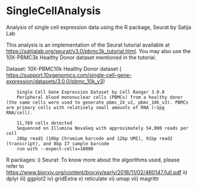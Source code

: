 # SingleCellAnalysis
Analysis of single cell expression data using the R package, Seurat by Satija Lab

This analysis is an implementation of the Seurat tutorial available at https://satijalab.org/seurat/v3.0/pbmc3k_tutorial.html.
You may also use the 10X-PBMC3k Healthy Donor dataset mentioned in the tutorial.


Dataset:
10X-PBMC10k Healthy Donor dataset ( https://support.10xgenomics.com/single-cell-gene-expression/datasets/3.0.0/pbmc_10k_v3)

        Single Cell Gene Expression Dataset by Cell Ranger 3.0.0
        Peripheral blood mononuclear cells (PBMCs) from a healthy donor (the same cells were used to generate pbmc_1k_v2, pbmc_10k_v3). PBMCs are primary cells with relatively small amounts of RNA (~1pg RNA/cell).

        11,769 cells detected
        Sequenced on Illumina NovaSeq with approximately 54,000 reads per cell
        28bp read1 (16bp Chromium barcode and 12bp UMI), 91bp read2 (transcript), and 8bp I7 sample barcode
        run with --expect-cells=10000

R packages:
        i) Seurat: To know more about the algorithms used, please refer to https://www.biorxiv.org/content/biorxiv/early/2018/11/02/460147.full.pdf
        ii) dplyr
        iii) ggplot2
        iv) gridExtra
        v) reticulate
        vi) umap
        vii) magrittr
      
     
